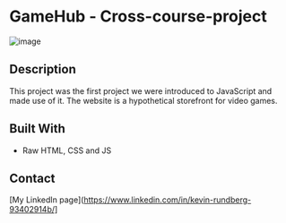 # GameHub - Cross-course-project

![image](https://kevin-rundberg-portfolio.netlify.app/images/gamehub-site.png)

## Description

This project was the first project we were introduced to JavaScript and made use of it.
The website is a hypothetical storefront for video games.


## Built With

- Raw HTML, CSS and JS

## Contact

[My LinkedIn page](https://www.linkedin.com/in/kevin-rundberg-93402914b/]
